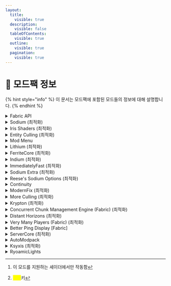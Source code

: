 ```yaml
---
layout:
  title:
    visible: true
  description:
    visible: false
  tableOfContents:
    visible: true
  outline:
    visible: true
  pagination:
    visible: true
---
```


# 🍉 모드팩 정보

{% hint style="info" %}
이 문서는 모드팩에 포함된 모드들의 정보에 대해 설명합니다.
{% endhint %}

<details>

<summary>Fabric API</summary>

여러 패브릭 모드들과 호환되기 위해 필요한 필수 라이브러리

</details>

<details>

<summary>Sodium (최적화)</summary>

클라이언트 렌더링 최적화

</details>

<details>

<summary>Iris Shaders (최적화)</summary>

높은 호환성과 다양한 그래픽 옵션을 지원하는 셰이더 런처

</details>

<details>

<summary>Entity Culling (최적화)</summary>

패스 트레이싱을 통해 보이지 않는 블럭과 엔티티 렌더링을 건너뜀

</details>

<details>

<summary>Mod Menu</summary>

모드 메뉴 버튼을 추가하여 설치된 모드를 확인하고 설정할 수 있음

</details>

<details>

<summary>Lithium (최적화)</summary>

클라이언트와 서버를 위한 시스템 최적화

</details>

<details>

<summary>FerriteCore (최적화)</summary>

서버와 클라이언트를 위한 메모리 최적화

</details>

<details>

<summary>Indium (최적화)</summary>

Fabric API를 사용하는 모든 모드에 대한 렌더링 최적화

</details>

<details>

<summary>ImmediatelyFast (최적화)</summary>

클라이언트의 렌더링 성능을 향상 시킴

</details>

<details>

<summary>Sodium Extra (최적화)</summary>

Sodium에서 설정할 수 없었던 옵션들을 사용할 수 있음

</details>

<details>

<summary>Reese's Sodium Options (최적화)</summary>

Sodium의 사용 경험 향상

</details>

<details>

<summary>Continuity</summary>

리소스팩을 사용하여 블럭들이 서로 이어져 보이게 만듦

</details>

<details>

<summary>ModernFix (최적화)</summary>

성능 향상과 메모리 사용량을 줄이며 다양한 버그를 수정

</details>

<details>

<summary>More Culling (최적화)</summary>

눈에 보이지 않는 것들을 렌더링 하지 않아 성능 향상

</details>

<details>

<summary>Krypton (최적화)</summary>

네트워크 최적화

</details>

<details>

<summary>Concurrent Chunk Management Engine (Fabric) (최적화)</summary>

청크 로딩 향상

</details>

<details>

<summary>Distant Horizons (최적화)</summary>

[기본 시야를 초과한 지형을 단순하게 표현하면서도 더멀리 보는 듯한 느낌을 줌](#user-content-fn-1)[^1]

</details>

<details>

<summary>Very Many Players (Fabric) (최적화)</summary>

서버를 위한 올인원 최적화

</details>

<details>

<summary>Better Ping Display [Fabric]</summary>

[플레이어 목록의 핑 아이콘을 텍스트로 표시](#user-content-fn-2)[^2]

</details>

<details>

<summary>ServerCore (최적화)</summary>

서버를 위한 올인원 최적화

</details>

<details>

<summary>AutoModpack</summary>

모드 자동 설치기

</details>

<details>

<summary>Ksyxis (최적화)</summary>

청크 로딩 속도 향상

</details>

<details>

<summary>RyoamicLights</summary>

빛을 내는 개체와 블럭은 설치하지 않아도 주변을 밝게 만듦

</details>

[^1]: 이 모드를 지원하는 셰이더에서만 작동함

[^2]: <mark style="color:yellow;">**Tab**</mark>키
